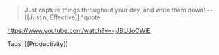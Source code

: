 
>Just capture things throughout your day, and write them down!
>-- [[Justin, Effective]] ^quote

https://www.youtube.com/watch?v=-jJBUJoCWiE

Tags: [[Productivity]]
